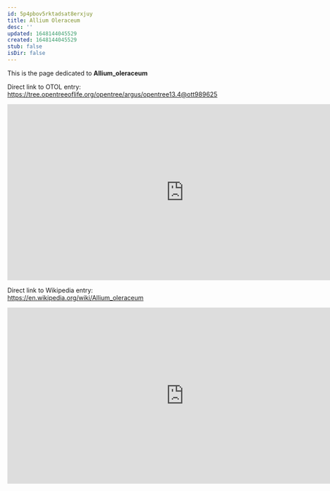 ```yaml
---
id: 5p4pbov5rktadsat8erxjuy
title: Allium Oleraceum
desc: ''
updated: 1648144045529
created: 1648144045529
stub: false
isDir: false
---
```

This is the page dedicated to **Allium_oleraceum**


Direct link to OTOL entry: https://tree.opentreeoflife.org/opentree/argus/opentree13.4@ott989625



<html>
    <body>
    <iframe src="https://tree.opentreeoflife.org/opentree/argus/opentree13.4@ott989625"
    width="800" height="400" frameborder="0" allowfullscreen> </iframe>
    </body>
</html>
    


Direct link to Wikipedia entry: https://en.wikipedia.org/wiki/Allium_oleraceum



<html>
    <body>
    <iframe src="https://en.wikipedia.org/wiki/Allium_oleraceum"
    width="800" height="400" frameborder="0" allowfullscreen> </iframe>
    </body>
</html>
    
